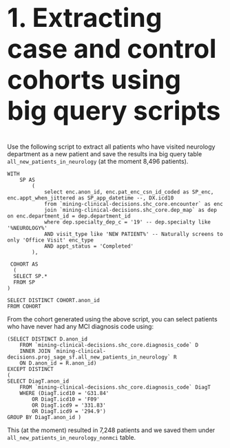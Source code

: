 <h1 style="font-size:60px;">1. Extracting case and control cohorts using big query scripts</h1>

Use the following script to extract all patients who have visited neurology department as a new patient and save the results ina big query table ```all_new_patients_in_neurology``` (at the moment 8,496 patients). 

```
WITH
    SP AS
        (
            select enc.anon_id, enc.pat_enc_csn_id_coded as SP_enc, enc.appt_when_jittered as SP_app_datetime --, DX.icd10
            from `mining-clinical-decisions.shc_core.encounter` as enc 
            join `mining-clinical-decisions.shc_core.dep_map` as dep on enc.department_id = dep.department_id    
            where dep.specialty_dep_c = '19' -- dep.specialty like '%NEUROLOGY%'
            AND visit_type like 'NEW PATIENT%' -- Naturally screens to only 'Office Visit' enc_type 
            AND appt_status = 'Completed'
        ),

 COHORT AS
  (
  SELECT SP.*
  FROM SP 
)

SELECT DISTINCT COHORT.anon_id
FROM COHORT 
```
From the cohort generated using the above script, you can select patients who have never had any MCI diagnosis code using:
```
(SELECT DISTINCT D.anon_id
    FROM `mining-clinical-decisions.shc_core.diagnosis_code` D
    INNER JOIN `mining-clinical-decisions.proj_sage_sf.all_new_patients_in_neurology` R
    ON D.anon_id = R.anon_id)
EXCEPT DISTINCT 
(
SELECT DiagT.anon_id
    FROM `mining-clinical-decisions.shc_core.diagnosis_code` DiagT
    WHERE (DiagT.icd10 = 'G31.84'
        OR DiagT.icd10 = 'F09'
        OR DiagT.icd9 = '331.83'
        OR DiagT.icd9 = '294.9')
GROUP BY DiagT.anon_id )
```
This (at the moment) resulted in 7,248 patients and we saved them under ```all_new_patients_in_neurology_nonmci``` table. 
